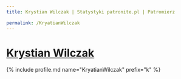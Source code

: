 ```yaml
---
title: Krystian Wilczak | Statystyki patronite.pl | Patromierz

permalink: /KryatianWilczak
---
```


# [Krystian Wilczak](https://patronite.pl/KryatianWilczak)

{% include profile.md name="KryatianWilczak" prefix="k" %}
